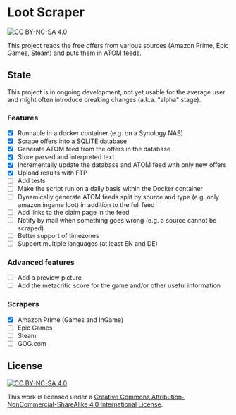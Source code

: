 # Loot Scraper

[![CC BY-NC-SA 4.0][cc-by-nc-sa-shield]][cc-by-nc-sa]

This project reads the free offers from various sources (Amazon Prime, Epic Games, Steam) and puts them in ATOM feeds.

## State

This project is in ongoing development, not yet usable for the average user and might often introduce breaking changes (a.k.a. "alpha" stage).

### Features

- [x] Runnable in a docker container (e.g. on a Synology NAS)
- [x] Scrape offers into a SQLITE database
- [x] Generate ATOM feed from the offers in the database
- [x] Store parsed and interpreted text
- [x] Incrementally update the database and ATOM feed with only new offers
- [x] Upload results with FTP
- [ ] Add tests
- [ ] Make the script run on a daily basis within the Docker container
- [ ] Dynamically generate ATOM feeds split by source and type (e.g. only amazon ingame loot) in addition to the full feed
- [ ] Add links to the claim page in the feed
- [ ] Notify by mail when something goes wrong (e.g. a source cannot be scraped)
- [ ] Better support of timezones
- [ ] Support multiple languages (at least EN and DE)

### Advanced features

- [ ] Add a preview picture
- [ ] Add the metacritic score for the game and/or other useful information

### Scrapers

- [x] Amazon Prime (Games and InGame)
- [ ] Epic Games
- [ ] Steam
- [ ] GOG.com

## License

[![CC BY-NC-SA 4.0][cc-by-nc-sa-image]][cc-by-nc-sa]

This work is licensed under a
[Creative Commons Attribution-NonCommercial-ShareAlike 4.0 International License][cc-by-nc-sa].

[cc-by-nc-sa]: http://creativecommons.org/licenses/by-nc-sa/4.0/
[cc-by-nc-sa-image]: https://licensebuttons.net/l/by-nc-sa/4.0/88x31.png
[cc-by-nc-sa-shield]: https://img.shields.io/badge/License-CC%20BY--NC--SA%204.0-lightgrey.svg
